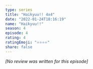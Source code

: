 ```yaml
---
type: series
title: "Haikyuu!! 4x4"
date: "2022-01-24T18:16:19"
name: "Haikyuu!!"
season: 4
episode: 4
rating: 4
ratingEmoji: "⭐️⭐️⭐️⭐️"
share: false
---
```


_[No review was written for this episode]_
